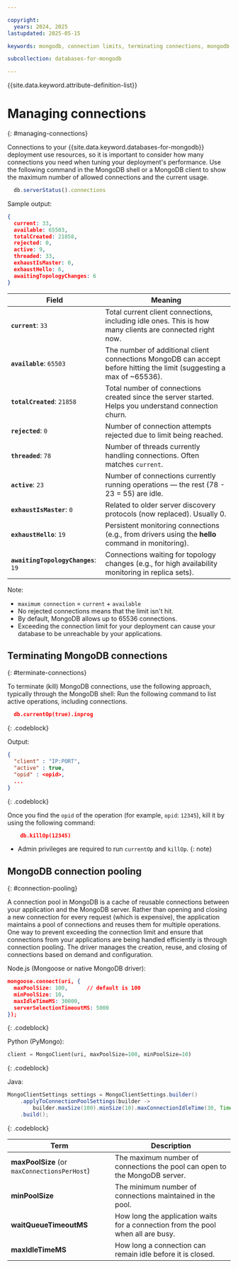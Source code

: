 ```yaml
---

copyright:
  years: 2024, 2025
lastupdated: 2025-05-15

keywords: mongodb, connection limits, terminating connections, mongodb connection pooling, mongodb managing connections

subcollection: databases-for-mongodb

---
```


{{site.data.keyword.attribute-definition-list}}

# Managing connections
{: #managing-connections}

Connections to your {{site.data.keyword.databases-for-mongodb}} deployment use resources, so it is important to consider how many connections you need when tuning your deployment's performance. Use the following command in the MongoDB shell or a MongoDB client to show the maximum number of allowed connections and the current usage.

```js
  db.serverStatus().connections
```

Sample output:

```json
{
  current: 33,
  available: 65503,
  totalCreated: 21858,
  rejected: 0,
  active: 9,
  threaded: 33,
  exhaustIsMaster: 0,
  exhaustHello: 6,
  awaitingTopologyChanges: 6
}
```

| Field                               | Meaning                                                                                                                |
| ----------------------------------- | ---------------------------------------------------------------------------------------------------------------------- |
| **`current`**: `33`                 | Total current client connections, including idle ones. This is how many clients are connected right now.               |
| **`available`**: `65503`            | The number of additional client connections MongoDB can accept before hitting the limit (suggesting a max of \~65536). |
| **`totalCreated`**: `21858`         | Total number of connections created since the server started. Helps you understand connection churn.                   |
| **`rejected`**: `0`                 | Number of connection attempts rejected due to limit being reached.                              |
| **`threaded`**: `78`                | Number of threads currently handling connections. Often matches `current`. 
| **`active`**: `23`                  | Number of connections currently running operations — the rest (78 - 23 = 55) are idle.                                  |
| **`exhaustIsMaster`**: `0`          | Related to older server discovery protocols (now replaced). Usually 0.                                                 |
| **`exhaustHello`**: `19`            | Persistent monitoring connections (e.g., from drivers using the **hello** command in monitoring).                      |
| **`awaitingTopologyChanges`**: `19` | Connections waiting for topology changes (e.g., for high availability monitoring in replica sets).                     |


Note:

* `maximum connection` = `current` + `available`
* No rejected connections means that the limit isn't hit.
* By default, MongoDB allows up to 65536 connections. 
* Exceeding the connection limit for your deployment can cause your database to be unreachable by your applications.

## Terminating MongoDB connections
{: #terminate-connections}

To terminate (kill) MongoDB connections, use the following approach, typically through the MongoDB shell:
Run the following command to list active operations, including connections.

```json
  db.currentOp(true).inprog
```
{: .codeblock}

Output:

```json
{
  "client" : "IP:PORT",
  "active" : true,
  "opid" : <opid>,
  ...
}
```
{: .codeblock}

Once you find the `opid` of the operation (for example, `opid`: `12345`), kill it by using the following command:

```json
    db.killOp(12345)
```

* Admin privileges are required to run `currentOp` and `killOp`.
{: note}

## MongoDB connection pooling
{: #connection-pooling}

A connection pool in MongoDB is a cache of reusable connections between your application and the MongoDB server. Rather than opening and closing a new connection for every request (which is expensive), the application maintains a pool of connections and reuses them for multiple operations. One way to prevent exceeding the connection limit and ensure that connections from your applications are being handled efficiently is through connection pooling. The driver manages the creation, reuse, and closing of connections based on demand and configuration.

Node.js (Mongoose or native MongoDB driver):

```json
mongoose.connect(uri, {
  maxPoolSize: 100,      // default is 100
  minPoolSize: 10,
  maxIdleTimeMS: 30000,
  serverSelectionTimeoutMS: 5000
});
```
{: .codeblock}

Python (PyMongo):

```python
client = MongoClient(uri, maxPoolSize=100, minPoolSize=10)
```
{: .codeblock}

Java:

```java
MongoClientSettings settings = MongoClientSettings.builder()
    .applyToConnectionPoolSettings(builder ->
        builder.maxSize(100).minSize(10).maxConnectionIdleTime(30, TimeUnit.SECONDS))
    .build();
```
{: .codeblock}

| Term                                         | Description                                                                      |
| -------------------------------------------- | -------------------------------------------------------------------------------- |
| **maxPoolSize** (or `maxConnectionsPerHost`) | The maximum number of connections the pool can open to the MongoDB server.       |
| **minPoolSize**                              | The minimum number of connections maintained in the pool.                        |
| **waitQueueTimeoutMS**                       | How long the application waits for a connection from the pool when all are busy. |
| **maxIdleTimeMS**                            | How long a connection can remain idle before it is closed.                       |
